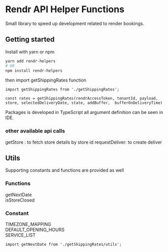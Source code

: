 # Rendr API Helper Functions

Small library to speed up development related to render bookings.

## Getting started

Install with yarn or npm

```sh
yarn add rendr-helpers
# OR
npm install rendr-helpers
```

then import getShippingRates function

```
import getShippingRates from './getShippingRates';

const rates = getShippingRates(rendrAccessToken, tenantId, payload, store, selectedDeliveryDate, state, addBuffer,  bufferOnDeliveryTime)
```

Packages is developed in TypeScript all argument definition can be seen in IDE.

### other available api calls

getStore : to fetch store details by store id
requestDeliver: to create deliver

## Utils

Supporting constants and functions are provided as well

### Functions

getNextDate  
isStoreClosed

### Constant

TIMEZONE_MAPPING  
DEFAULT_OPENING_HOURS  
SERVICE_LIST

```
import getNextDate from './getShippingRates/utils';

```
